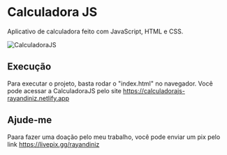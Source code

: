# Calculadora JS
Aplicativo de calculadora feito com JavaScript, HTML e CSS.

![CalculadoraJS](https://imgur.com/gallery/WgDfEru)

## Execução
Para executar o projeto, basta rodar o "index.html" no navegador.
Você pode acessar a CalculadoraJS pelo site https://calculadorajs-rayandiniz.netlify.app

## Ajude-me
Paara fazer uma doação pelo meu trabalho, você pode enviar um pix pelo link https://livepix.gg/rayandiniz
